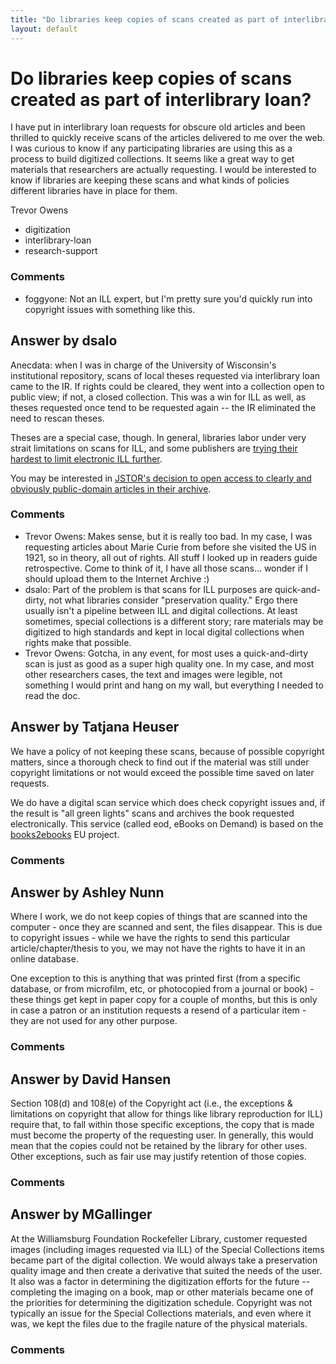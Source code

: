 ```yaml
---
title: "Do libraries keep copies of scans created as part of interlibrary loan?"
layout: default
---
```

Do libraries keep copies of scans created as part of interlibrary loan?
=====================
I have put in interlibrary loan requests for obscure old articles and
been thrilled to quickly receive scans of the articles delivered to me
over the web. I was curious to know if any participating libraries are
using this as a process to build digitized collections. It seems like a
great way to get materials that researchers are actually requesting. I
would be interested to know if libraries are keeping these scans and
what kinds of policies different libraries have in place for them.

Trevor Owens

<ul class="tags"><li class="tag">digitization</li><li class="tag">interlibrary-loan</li><li class="tag">research-support</li></ul>

### Comments ###
* foggyone: Not an ILL expert, but I'm pretty sure you'd quickly run into copyright
issues with something like this.


Answer by dsalo
----------------
Anecdata: when I was in charge of the University of Wisconsin's
institutional repository, scans of local theses requested via
interlibrary loan came to the IR. If rights could be cleared, they went
into a collection open to public view; if not, a closed collection. This
was a win for ILL as well, as theses requested once tend to be requested
again -- the IR eliminated the need to rescan theses.

Theses are a special case, though. In general, libraries labor under
very strait limitations on scans for ILL, and some publishers are
[trying their hardest to limit electronic ILL
further](http://www.libraryjournal.com/lj/home/891002-264/research_libraries_publishers_stake_out.html.csp).

You may be interested in [JSTOR's decision to open access to clearly and
obviously public-domain articles in their
archive](http://www.libraryjournal.com/lj/home/891947-264/jstor_announces_free_access_to.html.csp).

### Comments ###
* Trevor Owens: Makes sense, but it is really too bad. In my case, I was requesting
articles about Marie Curie from before she visited the US in 1921, so in
theory, all out of rights. All stuff I looked up in readers guide
retrospective. Come to think of it, I have all those scans... wonder if
I should upload them to the Internet Archive :)
* dsalo: Part of the problem is that scans for ILL purposes are quick-and-dirty,
not what libraries consider "preservation quality." Ergo there usually
isn't a pipeline between ILL and digital collections. At least
sometimes, special collections is a different story; rare materials may
be digitized to high standards and kept in local digital collections
when rights make that possible.
* Trevor Owens: Gotcha, in any event, for most uses a quick-and-dirty scan is just as
good as a super high quality one. In my case, and most other researchers
cases, the text and images were legible, not something I would print and
hang on my wall, but everything I needed to read the doc.

Answer by Tatjana Heuser
----------------
We have a policy of not keeping these scans, because of possible
copyright matters, since a thorough check to find out if the material
was still under copyright limitations or not would exceed the possible
time saved on later requests.

We do have a digital scan service which does check copyright issues and,
if the result is "all green lights" scans and archives the book
requested electronically. This service (called eod, eBooks on Demand) is
based on the [books2ebooks](http://books2ebooks.eu) EU project.

### Comments ###

Answer by Ashley Nunn
----------------
Where I work, we do not keep copies of things that are scanned into the
computer - once they are scanned and sent, the files disappear. This is
due to copyright issues - while we have the rights to send this
particular article/chapter/thesis to you, we may not have the rights to
have it in an online database.

One exception to this is anything that was printed first (from a
specific database, or from microfilm, etc, or photocopied from a journal
or book) - these things get kept in paper copy for a couple of months,
but this is only in case a patron or an institution requests a resend of
a particular item - they are not used for any other purpose.

### Comments ###

Answer by David Hansen
----------------
Section 108(d) and 108(e) of the Copyright act (i.e., the exceptions &
limitations on copyright that allow for things like library reproduction
for ILL) require that, to fall within those specific exceptions, the
copy that is made must become the property of the requesting user. In
generally, this would mean that the copies could not be retained by the
library for other uses. Other exceptions, such as fair use may justify
retention of those copies.

### Comments ###

Answer by MGallinger
----------------
At the Williamsburg Foundation Rockefeller Library, customer requested
images (including images requested via ILL) of the Special Collections
items became part of the digital collection. We would always take a
preservation quality image and then create a derivative that suited the
needs of the user. It also was a factor in determining the digitization
efforts for the future -- completing the imaging on a book, map or other
materials became one of the priorities for determining the digitization
schedule. Copyright was not typically an issue for the Special
Collections materials, and even where it was, we kept the files due to
the fragile nature of the physical materials.

### Comments ###


